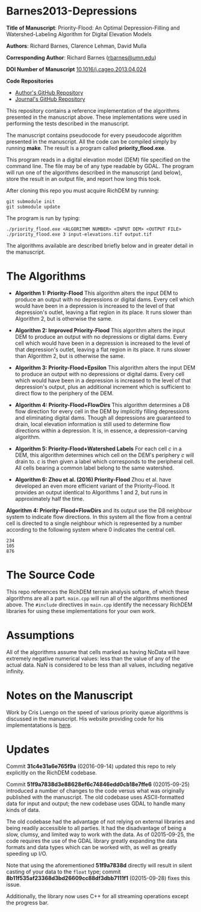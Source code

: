 Barnes2013-Depressions
======================

**Title of Manuscript**:
Priority-Flood: An Optimal Depression-Filling and Watershed-Labeling Algorithm
for Digital Elevation Models

**Authors**: Richard Barnes, Clarence Lehman, David Mulla

**Corresponding Author**: Richard Barnes (rbarnes@umn.edu)

**DOI Number of Manuscript**
[10.1016/j.cageo.2013.04.024](http://dx.doi.org/10.1016/j.cageo.2013.04.024)

**Code Repositories**
 * [Author's GitHub Repository](https://github.com/r-barnes/Barnes2013-Depressions)
 * [Journal's GitHub Repository](https://github.com/cageo)

This repository contains a reference implementation of the algorithms presented
in the manuscript above. These implementations were used in performing the
tests described in the manuscript.

The manuscript contains pseudocode for every pseudocode algorithm presented in
the manuscript. All the code can be compiled simply by running **make**. The
result is a program called **priority\_flood.exe**.

This program reads in a digital elevation model (DEM) file specified on the
command line. The file may be of any type readable by GDAL. The program will run
one of the algorithms described in the manuscript (and below), store the result
in an output file, and report how long this took.

After cloning this repo you must acquire RichDEM by running:

    git submodule init
    git submodule update

The program is run by typing:

    ./priority_flood.exe <ALGORITHM NUMBER> <INPUT DEM> <OUTPUT FILE>
    ./priority_flood.exe 3 input-elevations.tif output.tif

The algorithms available are described briefly below and in greater detail in
the manuscript.

The Algorithms
==============

 * **Algorithm 1: Priority-Flood** This algorithm alters the input DEM to
produce an output with no depressions or digital dams. Every cell which would
have been in a depression is increased to the level of that depression's
outlet, leaving a flat region in its place. It runs slower than Algorithm 2,
but is otherwise the same.

 * **Algorithm 2: Improved Priority-Flood** This algorithm alters the input DEM
to produce an output with no depressions or digital dams. Every cell which
would have been in a depression is increased to the level of that depression's
outlet, leaving a flat region in its place. It runs slower than Algorithm 2,
but is otherwise the same.

 * **Algorithm 3: Priority-Flood+Epsilon** This algorithm alters the input DEM
to produce an output with no depressions or digital dams. Every cell which
would have been in a depression is increased to the level of that depression's
output, plus an additional increment which is sufficient to direct flow to the
periphery of the DEM.

 * **Algorithm 4: Priority-Flood+FlowDirs** This algorithm determines a D8 flow
direction for every cell in the DEM by implicitly filling depressions and
eliminating digital dams. Though all depressions are guaranteed to drain, local
elevation information is still used to determine flow directions within a
depression. It is, in essence, a depression-carving algorithm.

 * **Algorithm 5: Priority-Flood+Watershed Labels** For each cell _c_ in a DEM,
this algorithm determines which cell on the DEM's periphery _c_ will drain to.
_c_ is then given a label which corresponds to the peripheral cell. All cells
bearing a common label belong to the same watershed.

 * **Algorithm 6: Zhou et al. (2016) Priority-Flood** Zhou et al. have developed
an even more efficient variant of the Priority-Flood. It provides an output
identical to Algorithms 1 and 2, but runs in approximately half the time.

**Algorithm 4: Priority-Flood+FlowDirs** and its output use the D8 neighbour
system to indicate flow directions. In this system all the flow from a central
cell is directed to a single neighbour which is represented by a number
according to the following system where 0 indicates the central cell.

    234
    105
    876

The Source Code
===============
This repo references the RichDEM terrain analysis softare, of which these
algorithms are all a part. `main.cpp` will run all of the algorithms mentioned
above. The `#include` directives in `main.cpp` identify the necessary RichDEM
libraries for using these implementations for your own work.

Assumptions
=======================
All of the algorithms assume that cells marked as having NoData will have
extremely negative numerical values: less than the value of any of the actual
data. NaN is considered to be less than all values, including negative infinity.

Notes on the Manuscript
=======================
Work by Cris Luengo on the speed of various priority queue algorithms is
discussed in the manuscript. His website providing code for his
implementatations is [here](http://www.cb.uu.se/~cris/priorityqueues.html).

Updates
=======================
Commit **31c4e31a6e765f9a** (02016-09-14) updated this repo to rely explicitly
on the RichDEM codebase.

Commit **51f9a7838d3e88628ef6c74846edd0cb18e7ffe6** (02015-09-25) introduced a
number of changes to the code versus what was originally published with the
manuscript. The old codebase uses ASCII-formatted data for input and output; the
new codebase uses GDAL to handle many kinds of data.

The old codebase had the advantage of not relying on external libraries and
being readily accessible to all parties. It had the disadvantage of being a
slow, clumsy, and limited way to work with the data. As of 02015-09-25, the code
requires the use of the GDAL library greatly expanding the data formats and data
types which can be worked with, as well as greatly speeding up I/O.

Note that using the aforementioned **51f9a7838d** directly will result in silent
casting of your data to the `float` type; commit
**8b11f535af23368d3bd26609cc88df3dbb7111f1** (02015-09-28) fixes this issue.

Additionally, the library now uses C++ for all streaming operations except the
progress bar.